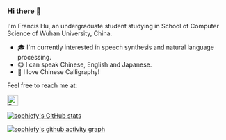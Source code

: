 ### Hi there 👋

I'm Francis Hu, an undergraduate student studying in School of Computer Science of Wuhan University, China.

- 🎓 I'm currently interested in speech synthesis and natural language processing.
- 😋 I can speak Chinese, English and Japanese.
- 🍵 I love Chinese Calligraphy!

Feel free to reach me at:

<p> 
  <a href="mailto:franciskomizu@gmail.com"> <img src="https://img.shields.io/badge/gmail-%23D14836.svg?&style=plastic&logo=gmail&logoColor=white" height="25px" alt="Email">
</p> 

[![sophiefy's GitHub stats](https://github-readme-stats.vercel.app/api?username=sophiefy&show_icons=true&theme=tokyonight)](https://github.com/sophiefy/github-readme-stats)

[![sophiefy's github activity graph](https://activity-graph.herokuapp.com/graph?username=sophiefy&theme=react-dark)](https://github.com/sophiefy/github-readme-activity-graph)
